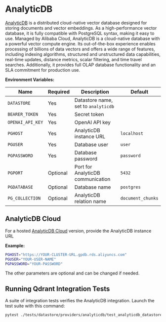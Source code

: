 # AnalyticDB

[AnalyticDB]( https://www.alibabacloud.com/help/en/analyticdb-for-postgresql/latest/product-introduction-overview) is a distributed cloud-native vector database designed for storing documents and vector embeddings. 
As a high-performance vector database, it is fully compatible with PostgreSQL syntax, making it easy to use. 
Managed by Alibaba Cloud, AnalyticDB is a cloud-native database with a powerful vector compute engine. 
Its out-of-the-box experience enables processing of billions of data vectors and offers a wide range of features, including indexing algorithms, structured and unstructured data capabilities, real-time updates, distance metrics, scalar filtering, and time travel searches. 
Additionally, it provides full OLAP database functionality and an SLA commitment for production use.

**Environment Variables:**

| Name             | Required | Description                         | Default           |
|------------------|----------|-------------------------------------|-------------------|
| `DATASTORE`      | Yes      | Datastore name, set to `analyticdb` |                   |
| `BEARER_TOKEN`   | Yes      | Secret token                        |                   |
| `OPENAI_API_KEY` | Yes      | OpenAI API key                      |                   |
| `PGHOST`         | Yes      | AnalyticDB instance URL             | `localhost`       |
| `PGUSER`         | Yes      | Database user                       | `user`            |
| `PGPASSWORD`     | Yes      | Database password                   | `password`        |
| `PGPORT`         | Optional | Port for AnalyticDB communication   | `5432`            |
| `PGDATABASE`     | Optional | Database name                       | `postgres`        |
| `PG_COLLECTION`  | Optional | AnalyticDB relation name            | `document_chunks` |

## AnalyticDB Cloud

For a hosted [AnalyticDB Cloud](https://cloud.qdrant.io/) version, provide the AnalyticDB instance
URL

**Example:**

```bash
PGHOST="https://YOUR-CLUSTER-URL.gpdb.rds.aliyuncs.com"
PGUSER="YOUR-USER-NAME"
PGPASSWORD="YOUR-PASSWORD"
```

The other parameters are optional and can be changed if needed.

## Running Qdrant Integration Tests

A suite of integration tests verifies the AnalyticDB integration. Launch the test suite with this command:

```bash
pytest ./tests/datastore/providers/analyticdb/test_analyticdb_datastore.py
```
